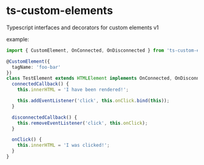 # ts-custom-elements
Typescript interfaces and decorators for custom elements v1

example:
```ts
import { CustomElement, OnConnected, OnDisconnected } from 'ts-custom-elements';

@CustomElement({
  tagName: 'foo-bar'
})
class TestElement extends HTMLElement implements OnConnected, OnDisconnected {
  connectedCallback() {
    this.innerHTML = 'I have been rendered!';

    this.addEventListener('click', this.onClick.bind(this));
  }

  disconnectedCallback() {
    this.removeEventListener('click', this.onClick);
  }

  onClick() {
    this.innerHTML = 'I was clicked!';
  }
}
```
